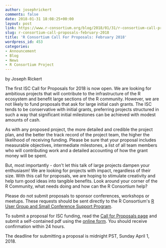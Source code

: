 ```yaml
---
author: josephrickert
comments: false
date: 2018-01-31 18:08:25+00:00
layout: post
link: https://www.r-consortium.org/blog/2018/01/31/r-consortium-call-proposals-february-2018
slug: r-consortium-call-proposals-february-2018
title: 'R Consortium Call For Proposals: February 2018'
wordpress_id: 453
categories:
- Announcement
- Blog
- News
- R Consortium Project
---
```


by Joseph Rickert

The first ISC Call for Proposals for 2018 is now open. We are looking for ambitious projects that will contribute to the infrastructure of the R ecosystem and benefit large sections of the R community. However, we are not likely to fund proposals that ask for large initial cash grants. The ISC tends to be conservative with initial grants, preferring projects structured in such a way that significant initial milestones can be achieved with modest amounts of cash.

As with any proposed project, the more detailed and credible the project plan, and the better the track record of the project team, the higher the likelihood of receiving funding. Please be sure that your proposal includes measurable objectives, intermediate milestones, a list of all team members who will contributing work and a detailed accounting of how the grant money will be spent.

But, most importantly - don't let this talk of large projects dampen your enthusiasm! We are looking for projects with impact, regardless of their size. With this call for proposals, we are hoping to stimulate creativity and help turn good ideas into tangible benefits. Look around your corner of the R Community, what needs doing and how can the R Consortium help?

Please do not submit proposals to sponsor conferences, workshops or meetups. These requests should be sent directly to the R Consortium's [R User Group and Small Conference Support Program](https://www.r-consortium.org/projects/r-user-group-support-program).

To submit a proposal for ISC funding, read the [Call for Proposals page](https://www.r-consortium.org/projects/call-for-proposals) and submit a self-contained pdf using the [online form](https://goo.gl/forms/YCVnRAvmA4zefXIC2). You should receive confirmation within 24 hours.

The deadline for submitting a proposal is midnight PST, Sunday April 1, 2018.
